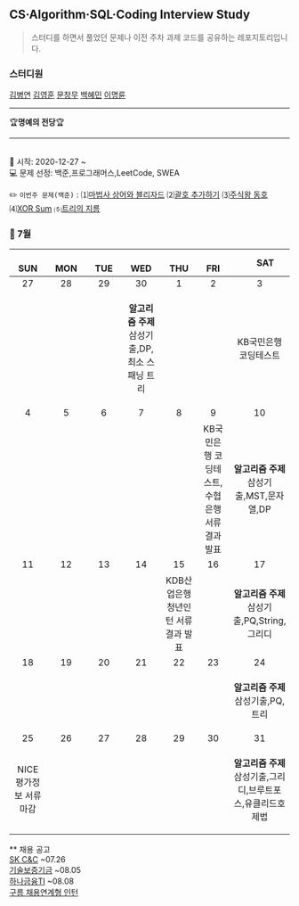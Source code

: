 ## CS·Algorithm·SQL·Coding Interview Study
<blockquote>스터디를 하면서 풀었던 문제나 이전 주차 과제 코드를 공유하는 레포지토리입니다.</blockquote>

### 스터디원

[김병연](https://github.com/whyWhale) [김영훈](https://github.com/kim0hoon) [문창무](https://github.com/ChangmooMoon) [백혜민](https://github.com/HyeminBaek) [이명륜](https://github.com/auddl0756)

<hr>
🏆<b>명예의 전당</b>🏆

<hr>

<br> 📌 시작: 2020-12-27 ~
<br> 💻 문제 선정: 백준,프로그래머스,LeetCode, SWEA

✏️ `이번주 문제(백준)` : ⑴[마법사 상어와 블리자드](https://www.acmicpc.net/problem/21611)  ⑵[괄호 추가하기](https://www.acmicpc.net/problem/16637)  ⑶[주식왕 동호](https://www.acmicpc.net/problem/1231)  ⑷[XOR Sum](https://www.acmicpc.net/problem/11338)  ⑸[트리의 지름](https://www.acmicpc.net/problem/1967)

<h3> 📅 7월 </h3>


|　  SUN　  |　  MON　  |　  TUE　  |　  WED　  |　  THU　  |　  FRI　  |　  SAT　  |
|:---:|:---:|:---:|:---:|:---:|:---:|:---:|
|   27    |   28    |   29  |  30  |  1  |  2  |  3  |
|     |     |    |<p><b>알고리즘 주제</b> 삼성기출,DP,최소 스패닝 트리</p> |  | |KB국민은행 코딩테스트|
|   4   |      5      |      6      |     7     |    8     |     9     |   10   |
||||||KB국민은행 코딩테스트, 수협은행 서류 결과 발표|<p><b>알고리즘 주제</b> 삼성기출,MST,문자열,DP</p>|
| 11 |      12       |      13       |      14      |     15     |     16     |17|
|    ||||KDB산업은행 청년인턴 서류 결과 발표||<p><b>알고리즘 주제</b>삼성기출,PQ,String,그리디</p>|
| 18 |      19        |      20       | 21   |  22  |  23  |  24  |
|||||||<p><b>알고리즘 주제</b>삼성기출,PQ,트리</p>|
| 25 |26|27|28|29|30|31|
|NICE평가정보 서류 마감|   |  ||||<p><b>알고리즘 주제</b>삼성기출,그리디,브루트포스,유클리드호제법</p>|


** 채용 공고
<br>[SK C&C](https://www.skcareers.com/POS/jobViewOpenRecruit.aspx?_SKEP=qv0xqNXR7Eq%2BqPSIm4H4Gy%2BJ94ruMYWzboydXaYMP%2B%2BVWiebQKDvW1emvgsYhFMx11geFiSdWUwqE26p9uTRBNrphIy2T5jMe8MHUNbAJ10%3D) ~07.26
<br>[기술보증기금](https://kibo.incruit.com/hire/viewhire.asp?projectid=101) ~08.05
<br>[하나금융TI](https://hanati.recruiter.co.kr/app/jobnotice/view?systemKindCode=MRS2&jobnoticeSn=60379) ~08.08
<br>[구름 채용연계형 인턴](https://www.notion.so/46236f6890394c73a515f52f594d676b)

